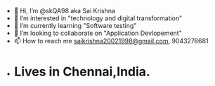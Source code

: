 - 👋 Hi, I’m @skQA98 aka Sai Krishna
- 👀 I’m interested in "technology and digital transformation"
- 🌱 I’m currently learning "Software testing"
- 💞️ I’m looking to collaborate on "Application Devlopement"
- 📫 How to reach me saikrishna20021998@gmail.com, 9043276681
-  #  Lives in Chennai,India.

<!---
skQA98/skQA98 is a ✨ special ✨ repository because its `README.md` (this file) appears on your GitHub profile.
You can click the Preview link to take a look at your changes.
--->
